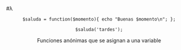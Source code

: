 #λ

<center class="vcenter">

    $saluda = function($momento){ echo "Buenas $momento\n"; };
    
    $saluda('tardes');

Funciones anónimas que se asignan a una variable
</center>
